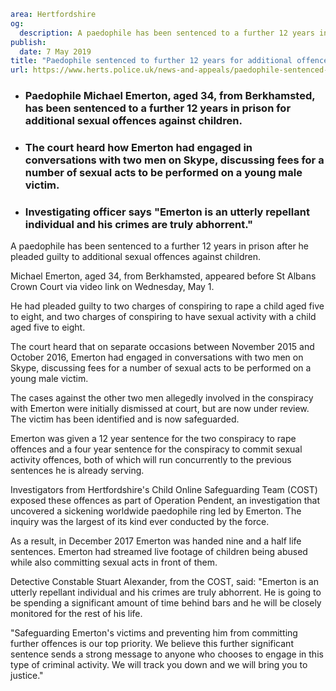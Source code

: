 ```yaml
area: Hertfordshire
og:
  description: A paedophile has been sentenced to a further 12 years in prison after he pleaded guilty to additional sexual offences against children.
publish:
  date: 7 May 2019
title: "Paedophile sentenced to further 12 years for additional offences \u2013 Berkhamsted"
url: https://www.herts.police.uk/news-and-appeals/paedophile-sentenced-to-further-12-years-for-additional-offences-berkhamsted-0174
```

* ### Paedophile Michael Emerton, aged 34, from Berkhamsted, has been sentenced to a further 12 years in prison for additional sexual offences against children.

 * ### The court heard how Emerton had engaged in conversations with two men on Skype, discussing fees for a number of sexual acts to be performed on a young male victim.

 * ### Investigating officer says "Emerton is an utterly repellant individual and his crimes are truly abhorrent."

A paedophile has been sentenced to a further 12 years in prison after he pleaded guilty to additional sexual offences against children.

Michael Emerton, aged 34, from Berkhamsted, appeared before St Albans Crown Court via video link on Wednesday, May 1.

He had pleaded guilty to two charges of conspiring to rape a child aged five to eight, and two charges of conspiring to have sexual activity with a child aged five to eight.

The court heard that on separate occasions between November 2015 and October 2016, Emerton had engaged in conversations with two men on Skype, discussing fees for a number of sexual acts to be performed on a young male victim.

The cases against the other two men allegedly involved in the conspiracy with Emerton were initially dismissed at court, but are now under review. The victim has been identified and is now safeguarded.

Emerton was given a 12 year sentence for the two conspiracy to rape offences and a four year sentence for the conspiracy to commit sexual activity offences, both of which will run concurrently to the previous sentences he is already serving.

Investigators from Hertfordshire's Child Online Safeguarding Team (COST) exposed these offences as part of Operation Pendent, an investigation that uncovered a sickening worldwide paedophile ring led by Emerton. The inquiry was the largest of its kind ever conducted by the force.

As a result, in December 2017 Emerton was handed nine and a half life sentences. Emerton had streamed live footage of children being abused while also committing sexual acts in front of them.

Detective Constable Stuart Alexander, from the COST, said: "Emerton is an utterly repellant individual and his crimes are truly abhorrent. He is going to be spending a significant amount of time behind bars and he will be closely monitored for the rest of his life.

"Safeguarding Emerton's victims and preventing him from committing further offences is our top priority. We believe this further significant sentence sends a strong message to anyone who chooses to engage in this type of criminal activity. We will track you down and we will bring you to justice."
